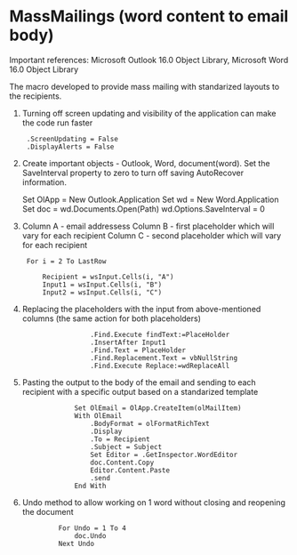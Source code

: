 # MassMailings (word content to email body)

Important references: Microsoft Outlook 16.0 Object Library, Microsoft Word 16.0 Object Library

The macro developed to provide mass mailing with standarized layouts to the recipients. 

1) Turning off screen updating and visibility of the application can make the code run faster

        .ScreenUpdating = False
        .DisplayAlerts = False
        
2) Create important objects - Outlook, Word, document(word). Set the SaveInterval property to zero to turn off saving AutoRecover information.
    
    Set OlApp = New Outlook.Application
    Set wd = New Word.Application
    Set doc = wd.Documents.Open(Path)
    wd.Options.SaveInterval = 0
    
3) Column A - email addressess
   Column B - first placeholder which will vary for each recipient
   Column C - second placeholder which will vary for each recipient
  
        For i = 2 To LastRow
              
            Recipient = wsInput.Cells(i, "A")
            Input1 = wsInput.Cells(i, "B")
            Input2 = wsInput.Cells(i, "C")


4) Replacing the placeholders with the input from above-mentioned columns (the same action for both placeholders)
                    
                        .Find.Execute findText:=PlaceHolder
                        .InsertAfter Input1
                        .Find.Text = PlaceHolder
                        .Find.Replacement.Text = vbNullString
                        .Find.Execute Replace:=wdReplaceAll
                        
5) Pasting the output to the body of the email and sending to each recipient with a specific output based on a standarized template

                    Set OlEmail = OlApp.CreateItem(olMailItem)
                    With OlEmail
                        .BodyFormat = olFormatRichText
                        .Display
                        .To = Recipient
                        .Subject = Subject
                        Set Editor = .GetInspector.WordEditor
                        doc.Content.Copy
                        Editor.Content.Paste
                        .send
                    End With
                    
6) Undo method to allow working on 1 word without closing and reopening the document

                For Undo = 1 To 4
                    doc.Undo
                Next Undo
        
        
